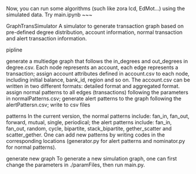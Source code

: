 Now, you can run some algorithms (such like zora lcd, EdMot...) using the simulated data.
Try main.ipynb ~~~

GraphTransSimulator
A simulator to generate transaction graph based on pre-defined degree distribution, account information, normal transaction and alert transaction information.

pipline

generate a multiedge graph that follows the in_degrees and out_degrees in degree.csv. Each node represents an account, each edge represents a transaction;
assign account attributes defined in account.csv to each node, including initial balance, bank_id, region and so on. The account.csv can be written in two different formats: detailed format and aggregated format.
assign normal patterns to all edges (transactions) following the parameters in normalPatterns.csv;
generate alert patterns to the graph following the alertPattersn.csv;
write to csv files


patterns
In the current version, the normal patterns include: fan_in, fan_out, forward, mutual, single, periodical; the alert patterns include: fan_in, fan_out, random, cycle, bipartite, stack_bipartite, gether_scatter and scatter_gether.
One can add new patterns by writing codes in the corresponding locations (generator.py for alert patterns and nominator.py for normal patterns).



generate new graph
To generate a new simulation graph, one can first change the parameters in ./paramFiles, then run main.py.
